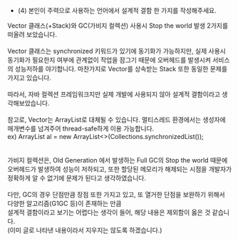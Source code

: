 - (4) 본인이 주력으로 사용하는 언어에서 설계적 결함 한 가지를 작성해주세요.

Vector 클래스(+Stack)와 GC(가비지 컬렉션) 사용시 Stop the world 발생 2가지를 떠올려 보았습니다.  
</br>
Vector 클래스는 synchronized 키워드가 있기에 동기화가 가능하지만, 실제 사용시 동기화가 필요한지 여부에 관계없이 작업을 잠그기 때문에 오버헤드를 발생시켜 서비스의 성능저하를 야기합니다. 마찬가지로 Vector를 상속받는 Stack 또한 동일한 문제를 가지고 있습니다.  
</br>
따라서, 자바 컬렉션 프레임워크지만 실제 개발에 사용되지 않아 설계적 결함이라고 생각해보았습니다.  
</br>
참고로, Vector는 ArrayList로 대체될 수 있습니다. 멀티스레드 환경에서는 생성자에 매개변수를 넘겨주어 thread-safe하게 이용 가능합니다.  
ex) ArrayList<T> al = new ArrayList<>(Collections.synchronizedList());  
</br>
</br>
가비지 컬렉션은, Old Generation 에서 발생하는 Full GC의 Stop the world 때문에 오버헤드가 발생하여 성능이 저하되고, 또한 할당된 메모리가 해제되는 시점을 개발자가 정확하게 알 수 없기에 문제가 된다고 생각하였습니다.  
</br>
다만, GC의 경우 단점만큼 장점 또한 가지고 있고, 또 열거한 단점을 보완하기 위해서 다양한 알고리즘(G1GC 등)이 존재하는 만큼  
설계적 결함이라고 보기는 어렵다는 생각이 들어, 해당 내용은 제외함이 옳은 것 같습니다.  
(이미 글로 나타낸 내용이라서 지우지는 않도록 하겠습니다.)  
